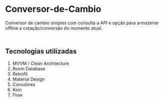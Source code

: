 # Conversor-de-Cambio

Conversor de cambio simples com consulta a API e opção para armazenar offline a cotação/conversão do momento atual. 

## <br />Tecnologias utilizadas
1. MVVM / Clean Architecture
2. Room Database
3. Retrofit
4. Material Design
5. Coroutines
6. Koin
7. Flow
